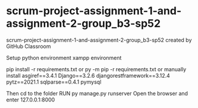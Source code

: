 # scrum-project-assignment-1-and-assignment-2-group_b3-sp52
scrum-project-assignment-1-and-assignment-2-group_b3-sp52 created by GitHub Classroom

Setup python environment
xampp environment

pip install -r requirements.txt
or
py -m pip -r requirements.txt
or
manually install
asgiref==3.4.1
Django==3.2.6
djangorestframework==3.12.4
pytz==2021.1
sqlparse==0.4.1
pymysql

Then cd to the folder
RUN
py manage.py runserver
Open the browser and enter 127.0.0.1:8000
